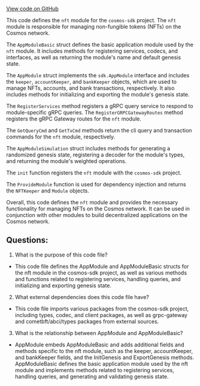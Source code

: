 [View code on GitHub](https://github.com/cosmos/cosmos-sdk/blob/main/x/nft/module/module.go)

This code defines the `nft` module for the `cosmos-sdk` project. The `nft` module is responsible for managing non-fungible tokens (NFTs) on the Cosmos network. 

The `AppModuleBasic` struct defines the basic application module used by the `nft` module. It includes methods for registering services, codecs, and interfaces, as well as returning the module's name and default genesis state. 

The `AppModule` struct implements the `sdk.AppModule` interface and includes the `keeper`, `accountKeeper`, and `bankKeeper` objects, which are used to manage NFTs, accounts, and bank transactions, respectively. It also includes methods for initializing and exporting the module's genesis state. 

The `RegisterServices` method registers a gRPC query service to respond to module-specific gRPC queries. The `RegisterGRPCGatewayRoutes` method registers the gRPC Gateway routes for the `nft` module. 

The `GetQueryCmd` and `GetTxCmd` methods return the cli query and transaction commands for the `nft` module, respectively. 

The `AppModuleSimulation` struct includes methods for generating a randomized genesis state, registering a decoder for the module's types, and returning the module's weighted operations. 

The `init` function registers the `nft` module with the `cosmos-sdk` project. 

The `ProvideModule` function is used for dependency injection and returns the `NFTKeeper` and `Module` objects. 

Overall, this code defines the `nft` module and provides the necessary functionality for managing NFTs on the Cosmos network. It can be used in conjunction with other modules to build decentralized applications on the Cosmos network.
## Questions: 
 1. What is the purpose of this code file?
- This code file defines the AppModule and AppModuleBasic structs for the nft module in the cosmos-sdk project, as well as various methods and functions related to registering services, handling queries, and initializing and exporting genesis state.

2. What external dependencies does this code file have?
- This code file imports various packages from the cosmos-sdk project, including types, codec, and client packages, as well as grpc-gateway and cometbft/abci/types packages from external sources.

3. What is the relationship between AppModule and AppModuleBasic?
- AppModule embeds AppModuleBasic and adds additional fields and methods specific to the nft module, such as the keeper, accountKeeper, and bankKeeper fields, and the InitGenesis and ExportGenesis methods. AppModuleBasic defines the basic application module used by the nft module and implements methods related to registering services, handling queries, and generating and validating genesis state.